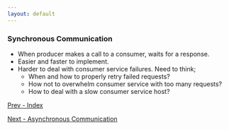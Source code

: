```yaml
---
layout: default
---
```


### Synchronous Communication
- When producer makes a call to a consumer, waits for a response. 
- Easier and faster to implement. 
- Harder to deal with consumer service failures. Need to think;
  - When and how to properly retry failed requests? 
  - How not to overwhelm consumer service with too many requests?
  - How to deal with a slow consumer service host? 

[Prev - Index](2020-02-02-system-design-interview-distributed-message-queue-asynchronous-communication.md) 
  
[Next - Asynchronous Communication](2020-02-02-system-design-interview-distributed-message-queue-asynchronous-communication.md)
